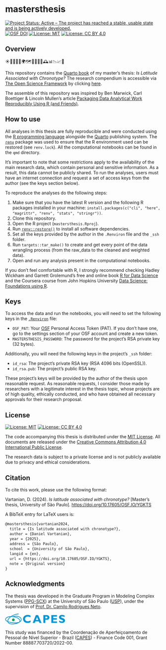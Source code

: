 

# mastersthesis

<!-- quarto render --profile gfm -->

<!-- badges: start -->

[![Project Status: Active – The project has reached a stable, usable
state and is being actively
developed.](https://www.repostatus.org/badges/latest/active.svg)](https://www.repostatus.org/#active)
[![OSF
DOI](https://img.shields.io/badge/DOI-10.17605/OSF.IO/YGKTS-1284C5.svg)](https://doi.org/10.17605/OSF.IO/YGKTS)
[![License:
MIT](https://img.shields.io/badge/license-MIT-green.png)](https://choosealicense.com/licenses/mit/)
[![License: CC BY
4.0](https://img.shields.io/badge/License-CC_BY_4.0-lightgrey.svg)](https://creativecommons.org/licenses/by/4.0/)
<!-- badges: end -->

## Overview

☀🌙⏰🛌💤🌍🗺️🧭📅🧬🧠🕰️📊📉📈📝

This repository contains the [Quarto
book](https://quarto.org/docs/books/) of my master’s thesis: *Is
Latitude Associated with Chronotype?* The research compendium is
accessible via [The Open Science Framework](https://osf.io/) by clicking
[here](https://doi.org/10.17605/OSF.IO/YGKTS).

The assemble of this repository was inspired by Ben Marwick, Carl
Boettiger & Lincoln Mullen’s article [Packaging Data Analytical Work
Reproducibly Using R (and
Friends)](https://doi.org/10.1080/00031305.2017.1375986).

## How to use

All analyses in this thesis are fully reproducible and were conducted
using the [R programming language](https://www.r-project.org/) alongside
the [Quarto](https://quarto.org/) publishing system. The
[`renv`](https://rstudio.github.io/renv/) package was used to ensure
that the R environment used can be restored (see `renv.lock`). All the
computational notebooks can be found in the `qmd` directory.

It’s important to note that some restrictions apply to the availability
of the main research data, which contain personal and sensitive
information. As a result, this data cannot be publicly shared. To run
the analyses, users must have an internet connection and request a set
of access keys from the author (see the keys section below).

To reproduce the analyses do the following steps:

1.  Make sure that you have the latest R version and the following R
    packages installed in your machine:
    `install.packages(c("cli", "here", "magrittr", "renv", "stats", "stringr"))`.
2.  Clone this repository.
3.  Open the R project (`mastersthesis.Rproj`).
4.  Run
    [`renv::restore()`](https://rstudio.github.io/renv//reference/restore.html)
    to install all software dependencies.
5.  Set all the keys provided by the author in the `.Renviron` file and
    the `_ssh` folder.
6.  Run `targets::tar_make()` to create and get every point of the data
    wrangling process (from the raw_data to the cleaned and weighted
    data).
7.  Open and run any analysis present in the computational notebooks.

If you don’t feel comfortable with R, I strongly recommend checking
Hadley Wickham and Garrett Grolemund’s free and online book [R for Data
Science](https://r4ds.hadley.nz/) and the Coursera course from John
Hopkins University [Data Science: Foundations using
R](https://www.coursera.org/specializations/data-science-foundations-r).

## Keys

To access the data and run the notebooks, you will need to set the
following keys in the
[`.Renviron`](https://bookdown.org/csgillespie/efficientR/set-up.html#:~:text=2.4.6%20The%20.Renviron%20file)
file:

- `OSF_PAT`: Your [OSF](https://osf.io/) Personal Access Token (PAT). If
  you don’t have one, go to the settings section of your OSF account and
  create a new token.
- `MASTERSTHESIS_PASSWORD`: The password for the project’s RSA private
  key (32 bytes).

Additionally, you will need the following keys in the project’s `_ssh`
folder:

- `id_rsa`: The project’s private RSA key (RSA 4096 bits (OpenSSL)).
- `id_rsa.pub`: The project’s public RSA key.

These project’s keys will be provided by the author of the thesis upon
reasonable request. As reasonable requests, I consider those made by
researchers with a legitimate interest in the thesis topic, whose
projects are of high quality, ethically conducted, and who have obtained
all necessary approvals for their research proposal.

## License

[![License:
MIT](https://img.shields.io/badge/license-MIT-green.png)](https://opensource.org/license/mit/)
[![License: CC BY
4.0](https://img.shields.io/badge/License-CC_BY_4.0-lightgrey.svg)](https://creativecommons.org/licenses/by/4.0/)

The code accompanying this thesis is distributed under the [MIT
License](https://opensource.org/license/mit/). All documents are
released under the [Creative Commons Attribution 4.0 International
Public License](https://creativecommons.org/licenses/by/4.0/).

The research data is subject to a private license and is not publicly
available due to privacy and ethical considerations.

## Citation

To cite this work, please use the following format:

Vartanian, D. (2024). *Is latitude associated with chronotype?*
\[Master’s thesis, University of São Paulo\].
<https://doi.org/10.17605/OSF.IO/YGKTS>

A BibTeX entry for LaTeX users is:

    @mastersthesis{vartanian2024,
      title = {Is latitude associated with chronotype?},
      author = {Daniel Vartanian},
      year = {2025},
      address = {São Paulo},
      school  = {University of São Paulo},
      langid = {en},
      url = {https://doi.org/10.17605/OSF.IO/YGKTS},
      note = {Original version}
    }

## Acknowledgments

The thesis was developed in the Graduate Program in Modeling Complex
Systems ([PPG-SCX](https://sites.usp.br/scx/en/apresentacao/)) at the
University of São Paulo ([USP](https://www5.usp.br/)), under the
supervision of [Prof. Dr. Camilo Rodrigues
Neto](https://orcid.org/0000-0001-6783-6695).

<a href="https://www.gov.br/capes/"><img src= "images/capes_logo_horizontal_rgb.png" height="35"/></a>

This study was financed by the Coordenação de Aperfeiçoamento de Pessoal
de Nível Superior - Brazil ([CAPES](https://www.gov.br/capes/)) -
Finance Code 001, Grant Number 88887.703720/2022-00.
